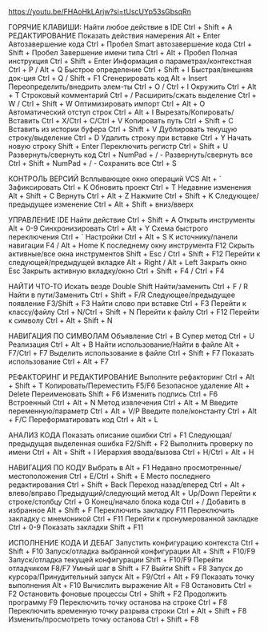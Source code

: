 https://youtu.be/FHAoHkLArjw?si=tUscUYp53sGbsqRn

ГОРЯЧИЕ КЛАВИШИ:
Найти любое действие в IDE Ctrl + Shift + A
РЕДАКТИРОВАНИЕ
Показать действия намерения Alt + Enter
Автозавершение кода Ctrl + Пробел
Smart автозавершение кода Ctrl + Shift + Пробел
Завершение имени типа Ctrl + Alt + Пробел
Полная инструкция Ctrl + Shift + Enter
Информация о параметрах/контекстная Ctrl + P / Alt + Q
Быстрое определение Ctrl + Shift + I
Быстрая/внешняя док-ция Ctrl + Q / Shift + F1
Сгенерировать код Alt + Insert
Переопределить/внедрить элем-ты Ctrl + O / Ctrl + I
Окружить Ctrl + Alt + T
Строковый комментарий Ctrl + /
Расширить/сжать выделение Ctrl + W / Ctrl + Shift + W
Оптимизировать импорт Ctrl + Alt + O
Автоматический отступ строк Ctrl + Alt + I
Вырезать/Копировать/Вставить Ctrl + X/Ctrl + C/Ctrl + V
Копировать путь Ctrl + Shift + C
Вставить из истории буфера Ctrl + Shift + V
Дублировать текущую строку/выделение Ctrl + D
Удалить строку при вставке Ctrl + Y
Начать новую строку Shift + Enter
Переключить регистр Ctrl + Shift + U
Развернуть/свернуть код Ctrl + NumPad + / -
Развернуть/свернуть все Ctrl + Shift + NumPad + / -
Сохранить все Ctrl + S

КОНТРОЛЬ ВЕРСИЙ
Всплывающее окно операций VCS Alt + `
Зафиксировать Ctrl + K
Обновить проект Ctrl + T
Недавние изменения Alt + Shift + C
Вернуть Ctrl + Alt + Z
Нажмите Ctrl + Shift + K
Следующее/предыдущее изменение Ctrl + Alt + Shift + вниз/вверх

УПРАВЛЕНИЕ IDE
Найти действие Ctrl + Shift + A
Открыть инструменты Alt + 0-9
Синхронизировать Ctrl + Alt + Y
Схема быстрого переключения Ctrl + `
Настройки Ctrl + Alt + S
К источнику/панели навигации F4 / Alt + Home
К последнему окну инструмента F12
Скрыть активные/все окна инструментов Shift + Esc / Ctrl + Shift + F12
Перейти к следующей/предыдущей вкладке Alt + Right / Alt + Left
Закрыть окно Esc
Закрыть активную вкладку/окно Ctrl + Shift + F4 / Ctrl + F4

НАЙТИ ЧТО-ТО
Искать везде Double Shift
Найти/заменить Ctrl + F / R
Найти в пути/Заменить Ctrl + Shift + F/R
Следующее/предыдущее появление F3/Shift + F3
Найти слово при вставке Ctrl + F3
Перейти к классу/файлу Ctrl + N/Ctrl + Shift + N
Перейти к файлу Ctrl + F12
Перейти к символу Ctrl + Alt + Shift + N

НАВИГАЦИЯ ПО СИМВОЛАМ
Объявление Ctrl + B
Супер метод Ctrl + U
Реализация Ctrl + Alt + B
Найти использование/Найти в файле Alt + F7/Ctrl + F7
Выделить использование в файле Ctrl + Shift + F7
Показать использование Ctrl + Alt + F7

РЕФАКТОРИНГ И РЕДАКТИРОВАНИЕ
Выполните рефакторинг Ctrl + Alt + Shift + T
Копировать/Переместить F5/F6
Безопасное удаление Alt + Delete
Переименовать Shift + F6
Изменить подпись Ctrl + F6
Встроенный Ctrl + Alt + N
Метод извлечения Ctrl + Alt + M
Введите переменную/параметр Ctrl + Alt + V/P
Введите поле/константу Ctrl + Alt + F/C
Переформатировать код Ctrl + Alt + L

АНАЛИЗ КОДА
Показать описание ошибки Ctrl + F1
Следующая/предыдущая выделенная ошибка F2/Shift + F2
Выполнить проверку по имени Ctrl + Alt + Shift + I
Иерархия ввода/вызова Ctrl + H/Ctrl + Alt + H

НАВИГАЦИЯ ПО КОДУ
Выбрать в Alt + F1
Недавно просмотренные/местоположения Ctrl + E/Ctrl + Shift + E
Место последнего редактирования Ctrl + Shift + Back
Переход назад/вперед Ctrl + Alt + влево/вправо
Предыдущий/следующий метод Alt + Up/Down
Перейти к строке/столбцу Ctrl + G
Конец/начало блока кода Ctrl + / 
Добавить в избранное Alt + Shift + F
Переключить закладку F11
Переключить закладку с мнемоникой Ctrl + F11
Перейти к пронумерованной закладке Ctrl + 0-9
Показать закладки Shift + F11

ИСПОЛНЕНИЕ КОДА И ДЕБАГ
Запустить конфигурацию контекста Ctrl + Shift + F10
Запуск/отладка выбранной конфигурации Alt + Shift + F10/F9
Запуск/отладка текущей конфигурации Shift + F10/F9
Перейти отладчиком F8/F7
Умный шаг в Shift + F7
Выйти Shift + F8
Запуск до курсора/Принудительный запуск Alt + F9/Ctrl + Alt + F9
Показать точку выполнения Alt + F10
Вычислить выражение Alt + F8
Остановить Ctrl + F2
Остановить фоновые процессы Ctrl + Shift + F2
Продолжить программу F9
Переключить точку останова на строке Ctrl + F8
Переключить временную точку разрыва строки Ctrl + Alt + Shift + F8
Изменить/просмотреть точку останова Ctrl + Shift + F8